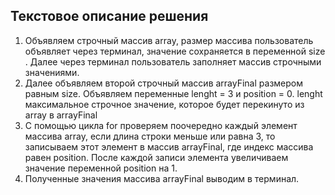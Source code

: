 ## Текстовое описание решения 

1. Объявляем строчный массив array, размер массива пользователь объявляет через терминал, значение сохраняется в переменной size . Далее через терминал пользователь заполняет массив строчными значениями. 
2. Далее объявляем второй строчный массив arrayFinal размером равным size. Объявляем переменные lenght = 3 и position = 0. lenght максимальное строчное значение, которое будет перекинуто из array в arrayFinal
3. С помощью цикла for проверяем поочередно каждый элемент массива array, если длина строки меньше или равна 3, то записываем этот элемент в массив arrayFinal, где индекс массива равен position. После каждой записи элемента увеличиваем значение переменной position на 1.
4. Полученные значения массива arrayFinal выводим в терминал.
